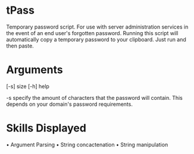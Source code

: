 # tPass
Temporary password script. For use with server administration services in the event of an end user's forgotten password.
Running this script will automatically copy a temporary password to your clipboard.
Just run and then paste.

# Arguments
[-s] size [-h] help

-s <passwordSize> specify the amount of characters that the password will contain. This depends on your domain's password requirements.

# Skills Displayed
• Argument Parsing
• String concactenation
• String manipulation
